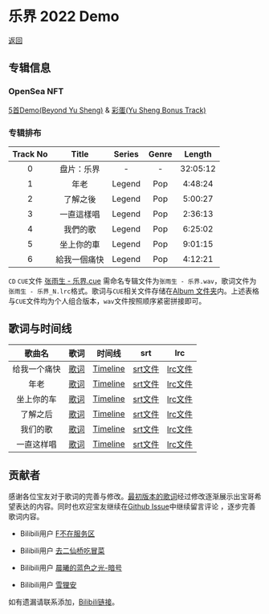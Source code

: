 # 乐界 2022 Demo

[返回](../index.md)

## 专辑信息

### OpenSea NFT

<!-- 已逝傳奇音樂人張雨生NFT，未公開母帶引領歌迷時空樂界 樂界NFT總量為1,670顆，以1顆0.067以太幣價格販售。 張雨生說過，「嚴格說來，超越是我做唱片時最先考慮的事情」。樂界NFT是為了傳承他的精神而誕生的。運用新科技區塊鏈技術，他的音樂在NFT的載體上代表了無限的可能，我們也能透過web3的科技跟他一起共建未來。 加入discord, https://discord.gg/QMGnWEmJpp -->

[5首Demo(Beyond Yu Sheng)](https://opensea.io/collection/beyond-yu-sheng) & [彩蛋(Yu Sheng Bonus Track)](https://opensea.io/collection/yu-sheng-bonus)

### 专辑排布

| Track No | Title | Series | Genre | Length |
| :--: | :--: | :--: | :--: | :--: |
| 0 | 盘片：乐界 | - | - | 32:05:12 |
| 1 | 年老 | Legend | Pop | 4:48:24 |
| 2 | 了解之後 | Legend | Pop | 5:00:27 |
| 3 | 一直這樣唱 | Legend | Pop | 2:36:13 |
| 4 | 我們的歌 | Legend | Pop | 6:25:02 |
| 5 | 坐上你的車 | Legend | Pop | 9:01:15 |
| 6 | 給我一個痛快 | Legend | Pop | 4:12:21 |

`CD` `CUE`文件 [张雨生 - 乐界.cue](./Album/张雨生%20-%20乐界.cue) 需命名专辑文件为`张雨生 - 乐界.wav`，歌词文件为`张雨生 - 乐界_N.lrc`格式。歌词与`CUE`相关文件存储在<a href="https://github.com/EternallyAscend/lyrics/tree/master/docs/Demo2022/Album">Album 文件夹</a>内。上述表格与`CUE`文件均为个人组合版本，`wav`文件按照顺序紧密拼接即可。

## 歌词与时间线

| 歌曲名 | 歌词 | 时间线 | srt | lrc |
| :--: | :--: | :--: | :--: | :--: |
| 给我一个痛快 | [歌词](./给我一个痛快.md) | [Timeline](./给我一个痛快Timeline.txt) | [srt文件](./给我一个痛快.srt) | [lrc文件](./给我一个痛快.lrc) |
| 年老 | [歌词](./年老.md) | [Timeline](./年老Timeline.txt) | [srt文件](./年老.srt) | [lrc文件](./年老.lrc) |
| 坐上你的车 | [歌词](./坐上你的车.md) | [Timeline](./坐上你的车Timeline.txt) | [srt文件](./坐上你的车.srt) | [lrc文件](./坐上你的车.lrc) |
| 了解之后 | [歌词](./了解之后.md) | [Timeline](./了解之后Timeline.txt) | [srt文件](./了解之后.srt) | [lrc文件](./了解之后.lrc) |
| 我们的歌 | [歌词](./我们的歌.md) | [Timeline](./我们的歌Timeline.txt) | [srt文件](./我们的歌.srt) | [lrc文件](./我们的歌.lrc) |
| 一直这样唱 | [歌词](./一直这样唱.md) | [Timeline](./一直这样唱Timeline.txt) | [srt文件](./一直这样唱.srt) | [lrc文件](./一直这样唱.lrc) |

## 贡献者

感谢各位宝友对于歌词的完善与修改。[最初版本的歌词](https://www.bilibili.com/video/BV18u411y7my/)经过修改逐渐展示出宝哥希望表达的内容。同时也欢迎宝友继续在[Github Issue](https://github.com/EternallyAscend/lyrics/issues)中继续留言评论  ，逐步完善歌词内容。

- Bilibili用户 [F不在服务区](https://space.bilibili.com/598752578)

- Bilibili用户 [去二仙桥吃冒菜](https://space.bilibili.com/179834369)

- Bilibili用户 [晨曦的蓝色之光-暗号](https://space.bilibili.com/282484247)

- Bilibili用户 [雪狸安](https://space.bilibili.com/326492844)

如有遗漏请联系添加，[Bilibili链接](https://space.bilibili.com/586089080)。

